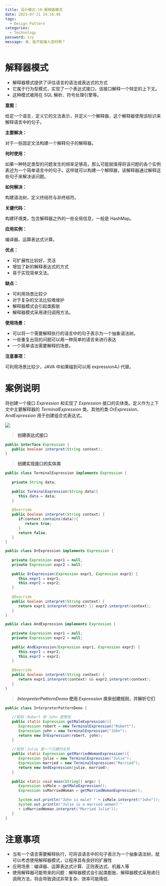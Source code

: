```yaml
---
title: 设计模式-19-解释器模式
date: 2023-07-21 14:16:48
tags: 
  - Design Pattern
categories: 
  - Technology
password: zzy   
message: 亲，能不能输入密码啊？
---
```


# 解释器模式

* 解释器模式提供了评估语言的语法或表达式的方式
* 它属于行为型模式，实现了一个表达式接口，该接口解释一个特定的上下文。
* 这种模式被用在 SQL 解析、符号处理引擎等。 

**意图：**

给定一个语言，定义它的文法表示，并定义一个解释器，这个解释器使用该标识来解释语言中的句子。

**主要解决：**

对于一些固定文法构建一个解释句子的解释器。

**何时使用：**

如果一种特定类型的问题发生的频率足够高，那么可能就值得将该问题的各个实例表述为一个简单语言中的句子。这样就可以构建一个解释器，该解释器通过解释这些句子来解决该问题。

**如何解决：**

构建语法树，定义终结符与非终结符。

**关键代码：**

构建环境类，包含解释器之外的一些全局信息，一般是 HashMap。

**应用实例：**

编译器、运算表达式计算。

**优点：** 

* 可扩展性比较好，灵活
* 增加了新的解释表达式的方式
* 易于实现简单文法。

**缺点：** 

* 可利用场景比较少
* 对于复杂的文法比较难维护
* 解释器模式会引起类膨胀
* 解释器模式采用递归调用方法。

**使用场景：** 

* 可以将一个需要解释执行的语言中的句子表示为一个抽象语法树。 
* 一些重复出现的问题可以用一种简单的语言来进行表达
* 一个简单语法需要解释的场景。

**注意事项：**

可利用场景比较少，JAVA 中如果碰到可以用 expression4J 代替。

# 案例说明

 将创建一个接口 *Expression* 和实现了 *Expression* 接口的实体类。定义作为上下文中主要解释器的 *TerminalExpression* 类。其他的类 *OrExpression*、*AndExpression* 用于创建组合式表达式。 

![](https://cyan-images.oss-cn-shanghai.aliyuncs.com/images/04-design-pattern-2023-05-12-07.jpg)

> **创建表达式接口**

```java
public interface Expression {
   public boolean interpret(String context);
}
```

> **创建实现接口的实体类**

```java
public class TerminalExpression implements Expression {
   
   private String data;
 
   public TerminalExpression(String data){
      this.data = data; 
   }
 
   @Override
   public boolean interpret(String context) {
      if(context.contains(data)){
         return true;
      }
      return false;
   }
}

public class OrExpression implements Expression {
    
   private Expression expr1 = null;
   private Expression expr2 = null;
 
   public OrExpression(Expression expr1, Expression expr2) { 
      this.expr1 = expr1;
      this.expr2 = expr2;
   }
 
   @Override
   public boolean interpret(String context) {      
      return expr1.interpret(context) || expr2.interpret(context);
   }
}

public class AndExpression implements Expression {
    
   private Expression expr1 = null;
   private Expression expr2 = null;
 
   public AndExpression(Expression expr1, Expression expr2) { 
      this.expr1 = expr1;
      this.expr2 = expr2;
   }
 
   @Override
   public boolean interpret(String context) {      
      return expr1.interpret(context) && expr2.interpret(context);
   }
}
```

> ***lnterpreterPatternDemo* 使用 *Expression* 类来创建规则，并解析它们**

```java
public class InterpreterPatternDemo {
 
   //规则：Robert 和 John 是男性
   public static Expression getMaleExpression(){
      Expression robert = new TerminalExpression("Robert");
      Expression john = new TerminalExpression("John");
      return new OrExpression(robert, john);    
   }
 
   //规则：Julie 是一个已婚的女性
   public static Expression getMarriedWomanExpression(){
      Expression julie = new TerminalExpression("Julie");
      Expression married = new TerminalExpression("Married");
      return new AndExpression(julie, married);    
   }
 
   public static void main(String[] args) {
      Expression isMale = getMaleExpression();
      Expression isMarriedWoman = getMarriedWomanExpression();
 
      System.out.println("John is male? " + isMale.interpret("John"));
      System.out.println("Julie is a married women? " 
      + isMarriedWoman.interpret("Married Julie"));
   }
}
```

# 注意事项

* 当有一个语言需要解释执行，可将该语言中的句子表示为一个抽象语法树，就可以考虑使用解释器模式，让程序具有良好的扩展性 
* 应用场景：编译器、运算表达式计算、正则表达式、机器人等
* 使用解释器可能带来的问题：解释器模式会引起类膨胀、解释器模式采用递归调用方法，将会导致调试非常复杂、效率可能降低. 

